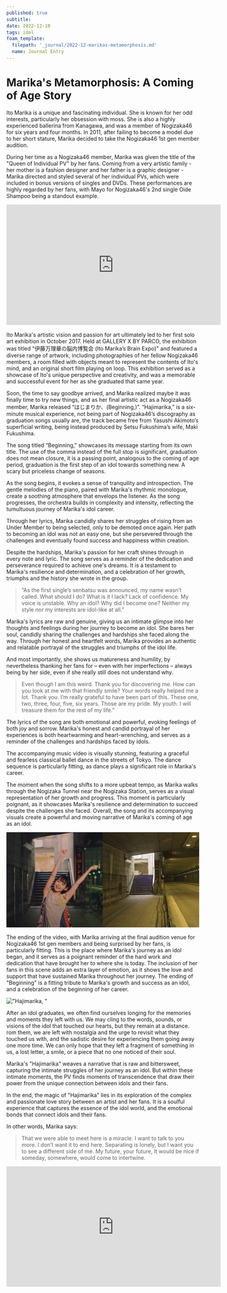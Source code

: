 ```yaml
---
published: true
subtitle:
date: 2022-12-10
tags: idol
foam_template:
  filepath: '_journal/2022-12-marikas-metamorphosis.md'
  name: Journal Entry
---
```


# Marika's Metamorphosis: A Coming of Age Story

Ito Marika is a unique and fascinating individual. She is known for her odd interests, particularly her obsession with moss. She is also a highly experienced ballerina from Kanagawa, and was a member of Nogizaka46 for six years and four months. In 2011, after failing to become a model due to her short stature, Marika decided to take the Nogizaka46 1st gen member audition.

During her time as a Nogizaka46 member, Marika was given the title of the "Queen of Individual PV" by her fans. Coming from a very artistic family - her mother is a fashion designer and her father is a graphic designer - Marika directed and styled several of her individual PVs, which were included in bonus versions of singles and DVDs. These performances are highly regarded by her fans, with Mayo for Nogizaka46's 2nd single Oide Shampoo being a standout example.

<iframe width="560" height="315" src="https://www.youtube.com/embed/V_M9uJ75_Zg" title="YouTube video player" frameborder="0" allow="accelerometer; autoplay; clipboard-write; encrypted-media; gyroscope; picture-in-picture" allowfullscreen></iframe>

Ito Marika's artistic vision and passion for art ultimately led to her first solo art exhibition in October 2017. Held at GALLERY X BY PARCO, the exhibition was titled "伊藤万理華の脳内博覧会 (Ito Marika’s Brain Expo)" and featured a diverse range of artwork, including photographies of her fellow Nogizaka46 members, a room filled with objects meant to represent the contents of Ito's mind, and an original short film playing on loop. This exhibition served as a showcase of Ito's unique perspective and creativity, and was a memorable and successful event for her as she graduated that same year.

Soon, the time to say goodbye arrived, and Marika realized maybe it was finally time to try new things, and as her final artistic act as a Nogizaka46 member, Marika released “はじまりか、(Beginning,)”. “Hajimarika,” is a six-minute musical experience, not being part of Nogizaka46’s discography as graduation songs usually are, the track became free from Yasushi Akimoto’s superficial writing, being instead produced by Setsu Fukushima’s wife, Maki Fukushima.

The song titled “Beginning,” showcases its message starting from its own title. The use of the comma instead of the full stop is significant, graduation does not mean closure, it is a passing point, analogous to the coming of age period, graduation is the first step of an idol towards something new. A scary but priceless change of seasons.

As the song begins, it evokes a sense of tranquility and introspection. The gentle melodies of the piano, paired with Marika's rhythmic monologue, create a soothing atmosphere that envelops the listener. As the song progresses, the orchestra builds in complexity and intensity, reflecting the tumultuous journey of Marika's idol career.

Through her lyrics, Marika candidly shares her struggles of rising from an Under Member to being selected, only to be demoted once again. Her path to becoming an idol was not an easy one, but she persevered through the challenges and eventually found success and happiness within creation.

Despite the hardships, Marika's passion for her craft shines through in every note and lyric. The song serves as a reminder of the dedication and perseverance required to achieve one's dreams. It is a testament to Marika's resilience and determination, and a celebration of her growth, triumphs and the history she wrote in the group.

> “As the first single’s senbatsu was announced, my name wasn’t called.
> What should I do? What is it I lack?
> Lack of confidence. My voice is unstable. Why an idol? Why did I become one?
> Neither my style nor my interests are idol-like at all.”

Marika's lyrics are raw and genuine, giving us an intimate glimpse into her thoughts and feelings during her journey to become an idol. She bares her soul, candidly sharing the challenges and hardships she faced along the way. Through her honest and heartfelt words, Marika provides an authentic and relatable portrayal of the struggles and triumphs of the idol life.

And most importantly, she shows us matureness and humility, by nevertheless thanking her fans for – even with her imperfections – always being by her side, even if she really still does not understand why.

> Even though I am this weird. Thank you for discovering me.
> How can you look at me with that friendly smile?
> Your words really helped me a lot.
> Thank you.
> I’m really grateful to have been part of this.
> These one, two, three, four, five, six years.
> Those are my pride. My youth. I will treasure them for the rest of my life.”

The lyrics of the song are both emotional and powerful, evoking feelings of both joy and sorrow. Marika's honest and candid portrayal of her experiences is both heartwarming and heart-wrenching, and serves as a reminder of the challenges and hardships faced by idols.

The accompanying music video is visually stunning, featuring a graceful and fearless classical ballet dance in the streets of Tokyo. The dance sequence is particularly fitting, as dance plays a significant role in Marika's career.

The moment when the song shifts to a more upbeat tempo, as Marika walks through the Nogizaka Tunnel near the Nogizaka Station, serves as a visual representation of her growth and progress. This moment is particularly poignant, as it showcases Marika's resilience and determination to succeed despite the challenges she faced. Overall, the song and its accompanying visuals create a powerful and moving narrative of Marika's coming of age as an idol.

!["乃木坂 (トンネル)"](../images/nogizaka_tunnel.webp)

The ending of the video, with Marika arriving at the final audition venue for Nogizaka46 1st gen members and being surprised by her fans, is particularly fitting. This is the place where Marika's journey as an idol began, and it serves as a poignant reminder of the hard work and dedication that have brought her to where she is today. The inclusion of her fans in this scene adds an extra layer of emotion, as it shows the love and support that have sustained Marika throughout her journey. The ending of "Beginning" is a fitting tribute to Marika's growth and success as an idol, and a celebration of the beginning of her career.

!["Hajimarika, "](../images/hajimarika_ending.gif)

After an idol graduates, we often find ourselves longing for the memories and moments they left with us. We may cling to the words, sounds, or visions of the idol that touched our hearts, but they remain at a distance. rom them, we are left with nostalgia and the urge to revisit what they touched us with, and the sadistic desire for experiencing them going away one more time. We can only hope that they left a fragment of something in us, a lost letter, a smile, or a piece that no one noticed of their soul.

Marika's "Hajimarika" weaves a narrative that is raw and bittersweet, capturing the intimate struggles of her journey as an idol. But within these intimate moments, the PV finds moments of transcendence that draw their power from the unique connection between idols and their fans.

In the end, the magic of "Hajimarika" lies in its exploration of the complex and passionate love story between an artist and her fans. It is a soulful experience that captures the essence of the idol world, and the emotional bonds that connect idols and their fans.

In other words, Marika says:

> That we were able to meet here is a miracle.
> I want to talk to you more. I don’t want it to end here.
> Separating is lonely, but I want you to see a different side of me.
> My future, your future, It would be nice if someday, somewhere, would come to intertwine.

<iframe width="560" height="315" src="https://www.youtube.com/embed/3HV5I2OCbjw" title="YouTube video player" frameborder="0" allow="accelerometer; autoplay; clipboard-write; encrypted-media; gyroscope; picture-in-picture" allowfullscreen></iframe>